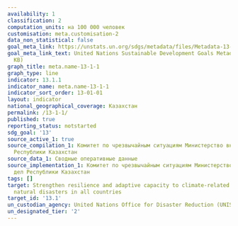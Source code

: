 ```yaml
---
availability: 1
classification: 2
computation_units: на 100 000 человек
customisation: meta.customisation-2
data_non_statistical: false
goal_meta_link: https://unstats.un.org/sdgs/metadata/files/Metadata-13-01-01.pdf
goal_meta_link_text: United Nations Sustainable Development Goals Metadata (PDF 224
  KB)
graph_title: meta.name-13-1-1
graph_type: line
indicator: 13.1.1
indicator_name: meta.name-13-1-1
indicator_sort_order: 13-01-01
layout: indicator
national_geographical_coverage: Казахстан
permalink: /13-1-1/
published: true
reporting_status: notstarted
sdg_goal: '13'
source_active_1: true
source_compilation_1: Комитет по чрезвычайным ситуациям Министерство внутренних дел
  Республики Казахстан
source_data_1: Сводные оперативные данные
source_implementation_1: Комитет по чрезвычайным ситуациям Министерство внутренних
  дел Республики Казахстан
tags: []
target: Strengthen resilience and adaptive capacity to climate-related hazards and
  natural disasters in all countries
target_id: '13.1'
un_custodian_agency: United Nations Office for Disaster Reduction (UNISDR)
un_designated_tier: '2'
---
```

